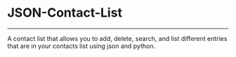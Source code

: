 # JSON-Contact-List
---
A contact list that allows you to add, delete, search, and list different entries that are in your contacts list using json and python.
